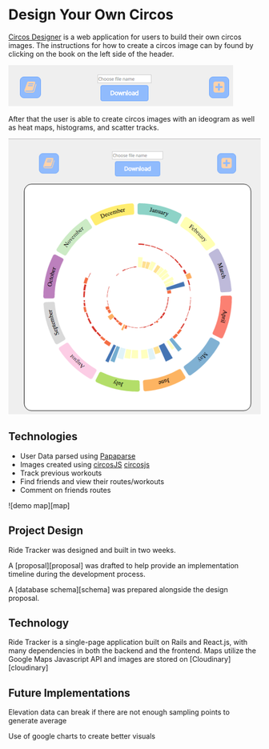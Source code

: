 # Design Your Own Circos

[Circos Designer][circos] is a web application for users to build their own circos images. The instructions for how to create a circos image can by found by clicking on the book on the left side of the header. 

![header][toggle]

After that the user is able to create circos images with an ideogram as well as heat maps, histograms, and scatter tracks.

![Circos_image][circos_image]


## Technologies

- User Data parsed using [Papaparse][papa]
- Images created using [circosJS] [circosjs]
- Track previous workouts
- Find friends and view their routes/workouts
- Comment on friends routes

![demo map][map]

## Project Design

Ride Tracker was designed and built in two weeks.

A [proposal][proposal] was drafted to help provide an implementation timeline during the development process.

A [database schema][schema] was prepared alongside the design proposal.

## Technology

Ride Tracker is a single-page application built on Rails and React.js, with many dependencies in both the backend and the frontend. Maps utilize the Google Maps Javascript API and images are stored on [Cloudinary][cloudinary]


## Future Implementations

Elevation data can break if there are not enough sampling points to generate average

Use of google charts to create better visuals



[circos]: https://jdgronewold.github.io/Circos_project/
[toggle]: ./docs/toggle.png
[circos_image]: ./docs/circos.png
[papa]: http://papaparse.com/
[circosjs]: https://www.gitbook.com/book/nicgirault/circosjs/details
